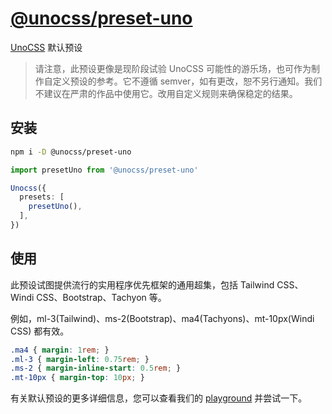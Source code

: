 # [@unocss/preset-uno](https://github.com/unocss/unocss/tree/main/packages/preset-uno)

[UnoCSS](https://github.com/unocss/unocss) 默认预设

> 请注意，此预设更像是现阶段试验 UnoCSS 可能性的游乐场，也可作为制作自定义预设的参考。它不遵循 semver，如有更改，恕不另行通知。我们不建议在严肃的作品中使用它。改用自定义规则来确保稳定的结果。

## 安装

```bash
npm i -D @unocss/preset-uno
```

```ts
import presetUno from '@unocss/preset-uno'

Unocss({
  presets: [
    presetUno(),
  ],
})
```

## 使用

此预设试图提供流行的实用程序优先框架的通用超集，包括 Tailwind CSS、Windi CSS、Bootstrap、Tachyon 等。

例如，ml-3(Tailwind)、ms-2(Bootstrap)、ma4(Tachyons)、mt-10px(Windi CSS) 都有效。

```css
.ma4 { margin: 1rem; }
.ml-3 { margin-left: 0.75rem; }
.ms-2 { margin-inline-start: 0.5rem; }
.mt-10px { margin-top: 10px; }
```

有关默认预设的更多详细信息，您可以查看我们的 [playground](https://unoc.antfu.me/play) 并尝试一下。